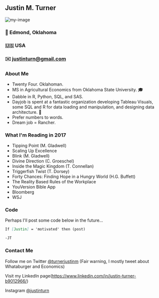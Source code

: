 <!-- https://guides.github.com/features/mastering-markdown/ for markdown guide --> 

## Justin M. Turner
<img src="https://media.licdn.com/mpr/mpr/shrinknp_400_400/AAEAAQAAAAAAAAgiAAAAJDgyZDFlZTRjLTg0M2ItNDdmNy1hOWJmLTU2NDc5ZmE0OTcyZQ.jpg" alt="my-image" class="img-circle" />


### :round_pushpin: Edmond, Oklahoma 
### :us: USA 
### :envelope: justinturn@gmail.com 


### About Me

* Twenty Four. Oklahoman. 
* MS in Agricultural Economics from Oklahoma State University. :mortar_board:
* Dabble in R, Python, SQL, and SAS. 
* Dayjob is spent at a fantastic organization developing Tableau Visuals, some SQL and R for data loading and manipulation, and designing data architecture. :office:
* Prefer numbers to words. 
* Dream job = Rancher. 

### What I'm Reading in 2017
 
* Tipping Point (M. Gladwell)
* Scaling Up Excellence
* Blink (M. Gladwell)
* Divine Direction (C. Groeschel)
* Inside the Magic Kingdom (T. Connellan)
* Triggerfish Twist (T. Dorsey)
* Forty Chances: Finding Hope in a Hungry World (H.G. Buffett)
* The Reality Based Rules of the Workplace
* YouVersion Bible App
* Bloomberg
* WSJ



### Code

Perhaps I'll post some code below in the future...
```markdown
If [Justin] = 'motivated' then (post)

-JT
```

### Contact Me

Follow me on Twitter [@turnerjustinm](https://twitter.com/turnerjustinm) (Fair warning, I mostly tweet about Whataburger and Economics)

Visit my LinkedIn page(https://www.linkedin.com/in/justin-turner-b9012966/)

Instagram [@justinturn](https://www.instagram.com/justinturn/)
###
